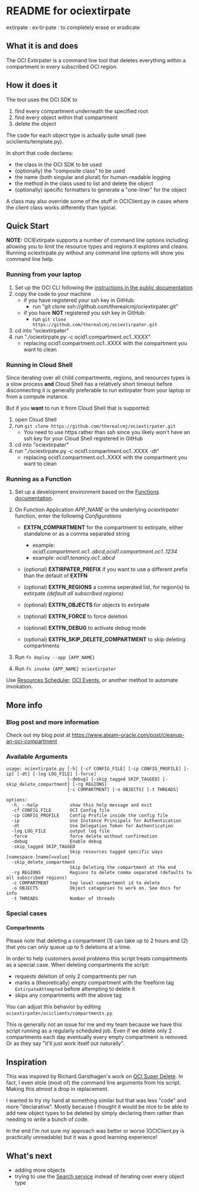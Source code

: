 # README for ociextirpate

extirpate
: ex·tir·pate
: to completely erase or eradicate

## What it is and does

The OCI Extirpater is a command line tool that deletes everything within a compartment in every subscribed OCI region.

## How it does it

The tool uses the OCI SDK to

1. find every compartment underneath the specified root
2. find every object within that compartment
3. delete the object

The code for each object type is actually quite small (see ociclients/template.py).

In short that code declares:

* the class in the OCI SDK to be used
* (optionally) the "composite class" to be used
* the name (both singular and plural) for human-readable logging
* the method in the class used to list and delete the object
* (optionally) specific formatters to generate a "one-liner" for the object

A class may also override some of the stuff in OCIClient.py in cases where the client class works differently than
typical.

## Quick Start

**NOTE:** OCIExtirpate supports a number of command line options including allowing you to limit
the resource types and regions it explores and cleans.
Running ociextirpate.py without any command line options will show you command line help.

### Running from your laptop

1. Set up the OCI CLI following the [instructions in the public documentation](https://docs.oracle.com/en-us/iaas/Content/API/SDKDocs/cliinstall.htm)
1. copy the code to your machine
   * if you have registered your ssh key in GitHub:
     * run "git clone ssh://github.com/therealcmj/ociextirpater.git"
   * if you have **NOT** registered you ssh key in GitHub:
       * run `git clone https://github.com/therealcmj/ociextirpater.git`
1. cd into "ociextirpater"
1. run "./ociextirpate.py -c ocid1.compartment.oc1..XXXX"
   * replacing ocid1.compartment.oc1..XXXX with the compartment you want to clean

### Running in Cloud Shell

Since iterating over all child compartments, regions, and resources types is a slow process **and** Cloud Shell has
a relatively short timeout before disconnecting it is generally preferable to run extirpater from your laptop or
from a compute instance.

But if you **want** to run it from Cloud Shell that is supported:

1. open Cloud Shell
1. run `git clone https://github.com/therealcmj/ociextirpater.git`
   * You need to use https rather than ssh since you likely won't have an ssh key for your Cloud Shell registered in GitHub
1. cd into "ociextirpater"
1. run "./ociextirpate.py -c ocid1.compartment.oc1..XXXX -dt"
   * replacing ocid1.compartment.oc1..XXXX with the compartment you want to clean

### Running as a Function

1. Set up a development environment based on the [Functions documentation](https://docs.oracle.com/en-us/iaas/Content/Functions/Tasks/functionsquickstartguidestop.htm).
1. On Function Application *APP_NAME* or the underlying *ociextirpater* function, enter the following *Configurations*

   * **EXTFN_COMPARTMENT** for the compartment to extirpate, either standalone or as a comma separated string

      * example: *ocid1.compartment.oc1..abcd,ocid1.compartment.oc1..1234*
      * example: *ocid1.tenancy.oc1..abcd*

   * (optional) **EXTIRPATER_PREFIX** if you want to use a different prefix than the default of **EXTFN**
   * (optional) **EXTFN_REGIONS** a comma seperated list, for region(s) to extirpate *(default all subscribed regions)*
   * (optional) **EXTFN_OBJECTS** for objects to extirpate
   * (optional) **EXTFN_FORCE** to force deletion
   * (optional) **EXTFN_DEBUG** to activate debug mode
   * (optional) **EXTFN_SKIP_DELETE_COMPARTMENT** to skip deleting compartments

1. Run `fn deploy --app {APP_NAME}`
1. Run `fn invoke {APP_NAME} ociextirpater`

Use [Resources Scheduler](https://docs.oracle.com/en-us/iaas/Content/resource-scheduler/home.htm), [OCI Events](https://docs.oracle.com/en-us/iaas/Content/Events/home.htm), or another method to automate invokation.

## More info

### Blog post and more information
Check out my blog post at
<https://www.ateam-oracle.com/post/cleanup-an-oci-compartment>

### Available Arguments
```
usage: ociextirpate.py [-h] [-cf CONFIG_FILE] [-cp CONFIG_PROFILE] [-ip] [-dt] [-log LOG_FILE] [-force]
                       [-debug] [-skip_tagged SKIP_TAGGED] [-skip_delete_compartment] [-rg REGIONS]
                       [-c COMPARTMENT] [-o OBJECTS] [-t THREADS]

options:
  -h, --help            show this help message and exit
  -cf CONFIG_FILE       OCI Config file
  -cp CONFIG_PROFILE    Config Profile inside the config file
  -ip                   Use Instance Principals for Authentication
  -dt                   Use Delegation Token for Authentication
  -log LOG_FILE         output log file
  -force                force delete without confirmation
  -debug                Enable debug
  -skip_tagged SKIP_TAGGED
                        Skip resources tagged specific ways [namespace.]name[=value]
  -skip_delete_compartment
                        Skip Deleting the compartment at the end
  -rg REGIONS           Regions to delete comma separated (defaults to all subscribed regions)
  -c COMPARTMENT        top level compartment id to delete
  -o OBJECTS            Object catagories to work on. See docs for info
  -t THREADS            Number of threads
  ```

### Special cases

#### Compartments
Please note that deleting a compartment (1) can take up to 2 hours and (2) that you can only queue up to 5 deletions
at a time.

In order to help customers avoid problems this script treats compartments as a special case. When deleting compartments
the script:
* requests deletion of only 2 compartments per run
* marks a (theoretically) empty compartment with the freeform tag `ExtirpateAttempted` before attempting to delete it
* skips any compartments with the above tag

You can adjust this behavior by editing `ociextirpater/ociclients/compartments.py`.

This is generally not an issue for me and my team because we have this script running as a regularly scheduled job.
Even if we delete only 2 compartments each day eventually every empty compartment is removed. Or as they say "it'll
just work itself out naturally".


## Inspiration

This was inspired by Richard Garsthagen's work on [OCI Super Delete](https://github.com/AnykeyNL/OCI-SuperDelete). In
fact, I even stole (most of) the command line arguments from his script. Making this *almost* a drop in replacement.

I wanted to try my hand at something similar but that was less "code" and more "declarative". Mostly because I thought
it would be nice to be able to add new object types to be deleted by simply declaring them rather than needing to write
a bunch of code.

In the end I'm not sure my approach was better or worse (OCIClient.py is practically unreadable) but it was a good
learning experience!

## What's next

* adding more objects
* trying to use the [Search service](https://docs.oracle.com/en-us/iaas/Content/Search/home.htm) instead of iterating over every object type
